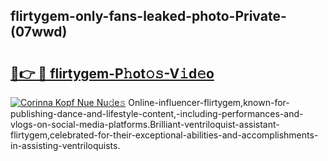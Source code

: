 ## flirtygem-only-fans​-leaked-photo​-Private-(07wwd)


# <h2><a href="https://mediaupload.pro?title=flirtygem&ref=git">🔗👉 🔴 flirtygem-P𝚑ot𝚘𝚜-V𝚒d𝚎o</a></h2>

[![Corinna Kopf Nue Nu𝚍e𝚜](https://i.imgur.com/0qMVB7G.gif)](https://mediaupload.pro?title=flirtygem&ref=git)
Online-influencer-flirtygem,known-for-publishing-dance-and-lifestyle-content,-including-performances-and-vlogs-on-social-media-platforms.Brilliant-ventriloquist-assistant-flirtygem,celebrated-for-their-exceptional-abilities-and-accomplishments-in-assisting-ventriloquists.  